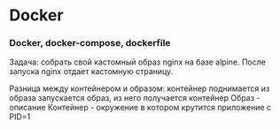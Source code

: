 # Docker

### Docker, docker-compose, dockerfile

Задача: собрать свой кастомный образ nginx на базе alpine. После запуска nginx отдает кастомную страницу. 

Разница между контейнером и образом: контейнер поднимается из образа 
запускается образ, из него получается контейнер 
Образ - описание 
Контейнер - окружение в котором крутится приложение с PID=1 

